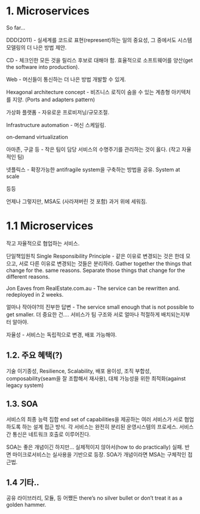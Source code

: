 # 1. Microservices

So far…

DDD(2011) - 실세계를 코드로 표현(represent)하는 일의 중요성, 그 중에서도 시스템 모델링의 더 나은 방법 제안.

CD - 체크인한 모든 것을 릴리스 후보로 대해야 함. 효율적으로 소프트웨어를 양산(get the software into production).

Web - 머신들이 통신하는 더 나은 방법 개발할 수 있게.

Hexagonal architecture concept - 비즈니스 로직이 숨을 수 있는 계층형 아키텍처를 지양. (Ports and adapters pattern)

가상화 플랫폼 - 자유로운 프로비저닝/규모조절.

Infrastructure automation - 머신 스케일링.

on-demand virtualization

아마존, 구글 등 - 작은 팀이 담당 서비스의 수명주기를 관리하는 것이 옳다. (작고 자율적인 팀)

넷플릭스 - 확장가능한 antifragile system을 구축하는 방법을 공유.
System at scale

등등

언제나 그렇지만, MSA도 (사라져버린 것 포함) 과거 위에 세워짐.

# 1.1 Microservices
작고 자율적으로 협업하는 서비스.

단일책임원칙 Single Responsibility Principle - 같은 이유로 변경되는 것은 한데 모으고, 서로 다른 이유로 변경되는 것들은 분리하라. Gather together the things that change for the. same reasons. Separate those things that change for the different reasons.

Jon Eaves from RealEstate.com.au - The service can be rewritten and. redeployed in 2 weeks.

얼마나 작아야?의 진부한 답변 - The service small enough that is not possible to get smaller.
더 중요한 건…. 서비스가 팀 구조와 서로 얼마나 적절하게 배치되는지부터 알아야.

자율성 - 서비스는 독립적으로 변경, 배포 가능해야.

## 1.2. 주요 혜택(?)
기술 이기종성, Resilience, Scalability, 배포 용이성,  조직 부합성, composability(seam을 잘 조합해서 재사용), 대체 가능성을 위한 최적화(against legacy system)

## 1.3. SOA
서비스의 최종 능력 집합 end set of capabilities을 제공하는 여러 서비스가 서로 협업하도록 하는 설계 접근 방식. 각 서비스는 완전히 분리된 운영시스템의 프로세스. 서비스 간 통신은 네트워크 호출로 이루어진다.

SOA는 좋은 개념이긴 하지만… 실제적이지 않아서(how to do practically) 실패. 반면 마이크로서비스는 실사용을 기반으로 등장. SOA가 개념이라면 MSA는 구체적인 접근법.

## 1.4 기타..
공유 라이브러리, 모듈, 등
어쨌든 there’s no silver bullet or don’t treat it as a golden hammer.
